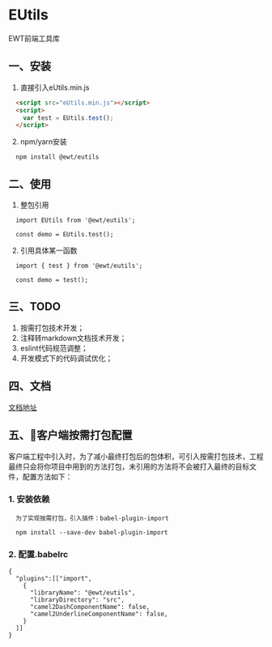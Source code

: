 # EUtils
EWT前端工具库

## 一、安装
1.  直接引入eUtils.min.js
``` html
  <script src="eUtils.min.js"></script>
  <script>
    var test = EUtils.test();
  </script>
```

2.  npm/yarn安装
```
  npm install @ewt/eutils
```

## 二、使用
1.  整包引用
```
  import EUtils from '@ewt/eutils';

  const demo = EUtils.test();
```
2.  引用具体某一函数
```
  import { test } from '@ewt/eutils';

  const demo = test();
```

## 三、TODO
1.  按需打包技术开发；
2.  注释转markdown文档技术开发；
3.  eslint代码规范调整；
4.  开发模式下的代码调试优化；

## 四、文档
<a href="https://github.com/E-Utils/documents">文档地址</a>

## 五、客户端按需打包配置
客户端工程中引入时，为了减小最终打包后的包体积，可引入按需打包技术，工程最终只会将你项目中用到的方法打包，未引用的方法将不会被打入最终的目标文件，配置方法如下：

### 1. 安装依赖
```
  为了实现按需打包，引入插件：babel-plugin-import

  npm install --save-dev babel-plugin-import
```

### 2. 配置.babelrc
```
{
  "plugins":[["import",
    {
      "libraryName": "@ewt/eutils",
      "libraryDirectory": "src", 
      "camel2DashComponentName": false,
      "camel2UnderlineComponentName": false, 
    }
  ]]
}
```
